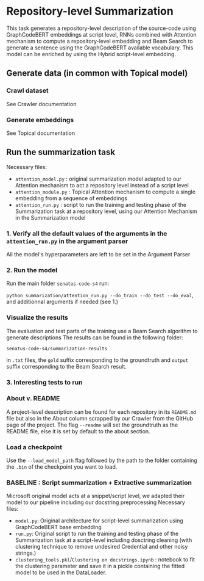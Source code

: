 # Repository-level Summarization

This task generates a repository-level description of the source-code using GraphCodeBERT embeddings at script level,
RNNs combined with Attention mechanism to compute a repository-level embedding and Beam Search to generate a sentence 
using the GraphCodeBERT available vocabulary.
This model can be enriched by using the Hybrid script-level embedding. 

## Generate data (in common with Topical model)

### Crawl dataset
See Crawler documentation 

### Generate embeddings 
See Topical documentation

## Run the summarization task
Necessary files:
- `attention_model.py` : original summarization model adapted to our Attention mechanism to act a repository level instead of a script level
- `attention_module.py` : Topical Attention mechanism to compute a single embedding from a sequence of embeddings
- `attention_run.py` : script to run the training and testing phase of the Summarization task at a repository level, using our Attention Mechanism in the Summarization model
### 1. Verify all the default values of the arguments in the `attention_run.py` in the argument parser
All the model's hyperparameters are left to be set in the Argument Parser

### 2. Run the model
Run the main folder `senatus-code-s4` run:

`python summarization/attention_run.py --do_train --do_test --do_eval`, and additionnal arguments if needed (see 1.)

### Visualize the results
The evaluation and test parts of the training use a Beam Search algorithm to generate descriptions
The results can be found in the following folder:

`senatus-code-s4/summarization-results`

in `.txt` files, the `gold` suffix corresponding to the groundtruth and `output` suffix corresponding to the Beam Search result. 

### 3. Interesting tests to run

### About v. README
A project-level description can be found for each repository in its `README.md` file but also in the About column scrapped by our Crawler from the GitHub page of the project.
The flag `--readme` will set the groundtruth as the README file, else it is set by default to the about section.

### Load a checkpoint
Use the `--load_model_path` flag followed by the path to the folder containing the `.bin` of the checkpoint you want to load.

### BASELINE : Script summarization + Extractive summarization
Microsoft original model acts at a snippet/script level, we adapted their model to our pipeline including our docstring preprocessing
Necessary files:
- `model.py`: Original architecture for script-level summarization using GraphCodeBERT base embedding
- `run.py`: Original script to run the training and testing phase of the Summarization task at a script-level including dosctring cleaning (with clustering technique to remove undesired Credential and other noisy strings.)
- `clustering_tools.pkl`/`Clustering on docstrings.ipynb` : notebook to fit the clustering parameter and save it in a pickle containing the fitted model to be used in the DataLoader. 